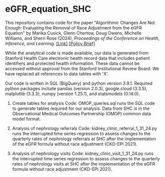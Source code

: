 # eGFR_equation_SHC
This repository contains code for the paper "Algorithmic Changes Are Not Enough: Evaluating the Removal of Race Adjustment from the eGFR Equation" by Marika Cusick, Glenn Chertow, Doug Owens, Michelle Williams, and Sherri Rose (2024), <i>Proceedings of the Conference on Health, Inference, and Learning</i>. [[Link]](https://proceedings.mlr.press/v248/cusick24a.html) [[Policy Brief]](https://hai.stanford.edu/policy-brief/The-Complexities-of-Race-Adjustment-in-Health-Algorithms)

While the analytical code is made available, our data is generated from Stanford Health Care electronic health record data that includes patient identifiers and protected health information. These data cannot be accessed without approval from the Stanford Institutional Review Board. We have replaced all references to data tables with 'X'. 

Our code is written in SQL (BigQuery) and python version 3.9.1. Required python packages include pandas (version 2.0.3), google.cloud (3.3.5), matplotlib (3.3.3), numpy (version 1.25.1), and statsmodels (0.14.0). 

1. Create tables for analysis
Code: OMOP_queries.sql runs the SQL code to generate tables required for our analysis. Data from SHC is in the Observational Medical Outcomes Partnership (OMOP) common data model format. 

3. Analysis of nephrology referrals
Code: kidney_clinic_referral_1_31_24.py runs the interrupted time series regression to assess changes to the quarterly rates of nephrology referrals at SHC after the implementation of the eGFR formula without race adjustment (CKD-EPI 2021). 

4. Analysis of nephrology visits
Code: kidney_clinic_visit_1_31_24.py runs the interrupted time series regression to assess changes to the quarterly rates of nephrology visits at SHC after the implementation of the eGFR formula without race adjustment (CKD-EPI 2021). 



